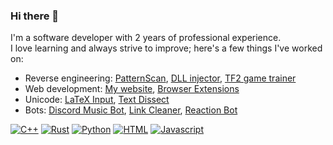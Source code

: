 ### Hi there 👋
I'm a software developer with 2 years of professional experience.  
I love learning and always strive to improve; here's a few things I've worked on:
* Reverse engineering: [PatternScan](https://github.com/kmgb/PatternScan), [DLL injector](https://github.com/kmgb/Interject), [TF2 game trainer](https://github.com/kmgb/Lehasit)
* Web development: [My website](https://kmgb.github.io), [Browser Extensions](https://kmgb.github.io/browser-extensions)
* Unicode: [LaTeX Input](https://github.com/kmgb/latex_input), [Text Dissect](https://kmgb.github.io/text-dissect)
* Bots: [Discord Music Bot](https://github.com/kmgb/DiscordMusicBot), [Link Cleaner](https://github.com/kmgb/discord-link-cleaner), [Reaction Bot](https://github.com/kmgb/discord-react-words)
<!--* Games: Coming soon 🙂-->

<a href="https://github.com/kmgb?tab=repositories&language=c%2B%2B" target="_blank"><img alt="C++" src="https://img.shields.io/badge/C%2B%2B-044F88?style=for-the-badge&logo=cplusplus&logoColor=white"></a>
<a href="https://github.com/kmgb?tab=repositories&language=rust" target="_blank"><img alt="Rust" src="https://img.shields.io/badge/Rust-000000?style=for-the-badge&logo=rust&logoColor=white"></a>
<a href="https://github.com/kmgb?tab=repositories&language=python" target="_blank"><img alt="Python" src="https://img.shields.io/badge/Python-306998?style=for-the-badge&logo=python&logoColor=white"></a>
<a href="https://github.com/kmgb?tab=repositories&language=html" target="_blank"><img alt="HTML" src="https://img.shields.io/badge/HTML5-E34F26?style=for-the-badge&logo=html5&logoColor=white"></a>
<a href="https://github.com/kmgb?tab=repositories&language=javascript" target="_blank"><img alt="Javascript" src="https://img.shields.io/badge/JavaScript-323330?style=for-the-badge&logo=javascript&logoColor=F7DF1E"></a>
